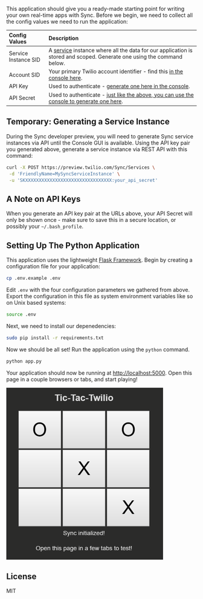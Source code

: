 This application should give you a ready-made starting point for writing your
own real-time apps with Sync. Before we begin, we need to collect
all the config values we need to run the application:

| Config Values  | Description |
| :-------------  |:------------- |
Service Instance SID | A [service](https://www.twilio.com/docs/api/sync/rest/services) instance where all the data for our application is stored and scoped. Generate one using the command below.
Account SID | Your primary Twilio account identifier - find this [in the console here](https://www.twilio.com/console).
API Key | Used to authenticate - [generate one here in the console](https://www.twilio.com/console/dev-tools/api-keys).
API Secret | Used to authenticate - [just like the above, you can use the console to generate one here](https://www.twilio.com/console/dev-tools/api-keys).

## Temporary: Generating a Service Instance

During the Sync developer preview, you will need to generate Sync service
instances via API until the Console GUI is available. Using the API key pair you
generated above, generate a service instance via REST API with this command:

```bash
curl -X POST https://preview.twilio.com/Sync/Services \
 -d 'FriendlyName=MySyncServiceInstance' \
 -u 'SKXXXXXXXXXXXXXXXXXXXXXXXXXXXXXXXX:your_api_secret'
```

## A Note on API Keys

When you generate an API key pair at the URLs above, your API Secret will only
be shown once - make sure to save this in a secure location, 
or possibly your `~/.bash_profile`.

## Setting Up The Python Application

This application uses the lightweight [Flask Framework](http://flask.pocoo.org/). 
Begin by creating a configuration file for your application:

```bash
cp .env.example .env
```

Edit `.env` with the four configuration parameters we gathered from above. Export
the configuration in this file as system environment variables like so on Unix
based systems:

```bash
source .env
```

Next, we need to install our depenedencies:

```bash
sudo pip install -r requirements.txt
```

Now we should be all set! Run the application using the `python` command.

```bash
python app.py
```

Your application should now be running at [http://localhost:5000](http://localhost:5000). 
Open this page in a couple browsers or tabs, and start playing!

![screenshot of sync app](tic-tac-twilio.png)

## License

MIT
